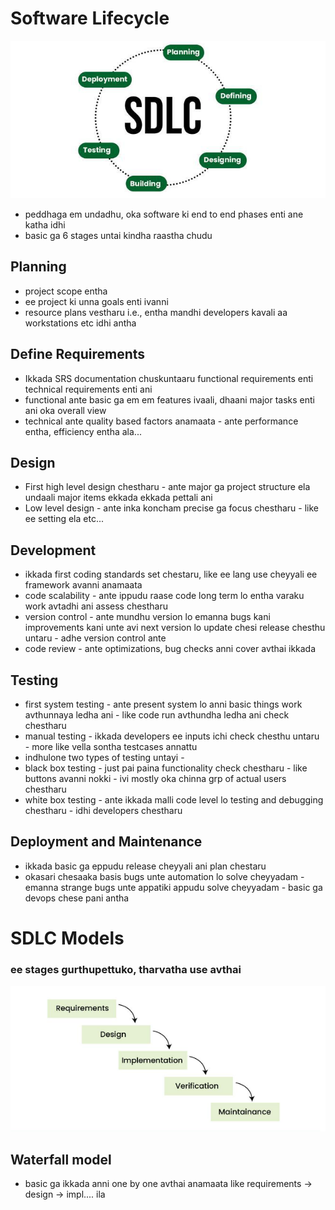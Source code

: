 # Software Lifecycle

![alt text](image.png)

- peddhaga em undadhu, oka software ki end to end phases enti ane katha idhi
- basic ga 6 stages untai kindha raastha chudu

## Planning 
- project scope entha 
- ee project ki unna goals enti ivanni
- resource plans vestharu i.e., entha mandhi developers kavali aa workstations etc idhi antha

## Define Requirements
- Ikkada SRS documentation chuskuntaaru functional requirements enti technical requirements enti ani
- functional ante basic ga em em features ivaali, dhaani major tasks enti ani oka overall view
- technical ante quality based factors anamaata - ante performance entha, efficiency entha ala...

## Design
- First high level design chestharu - ante major ga project structure ela undaali major items ekkada ekkada pettali ani
- Low level design - ante inka koncham precise ga focus chestharu - like ee setting ela etc...

## Development
- ikkada first coding standards set chestaru, like ee lang use cheyyali ee framework avanni anamaata
- code scalability - ante ippudu raase code long term lo entha varaku work avtadhi ani assess chestharu
- version control - ante mundhu version lo emanna bugs kani improvements kani unte avi next version lo update chesi release chesthu untaru - adhe version control ante
- code review - ante optimizations, bug checks anni cover avthai ikkada

## Testing
- first system testing - ante present system lo anni basic things work avthunnaya ledha ani - like code run avthundha ledha ani check chestharu
- manual testing - ikkada developers ee inputs ichi check chesthu untaru - more like vella sontha testcases annattu
- indhulone two types of testing untayi - 
- black box testing - just pai paina functionality check chestharu - like buttons avanni nokki - ivi mostly oka chinna grp of actual users chestharu
- white box testing - ante ikkada malli code level lo testing and debugging chestharu - idhi developers chestharu

## Deployment and Maintenance
- ikkada basic ga eppudu release cheyyali ani plan chestaru
- okasari chesaaka basis bugs unte automation lo solve cheyyadam - emanna strange bugs unte appatiki appudu solve cheyyadam - basic ga devops chese pani antha



# SDLC Models
### ee stages gurthupettuko, tharvatha use avthai
![alt text](image-1.png)
## Waterfall model
- basic ga ikkada anni one by one avthai anamaata like requirements -> design -> impl.... ila
